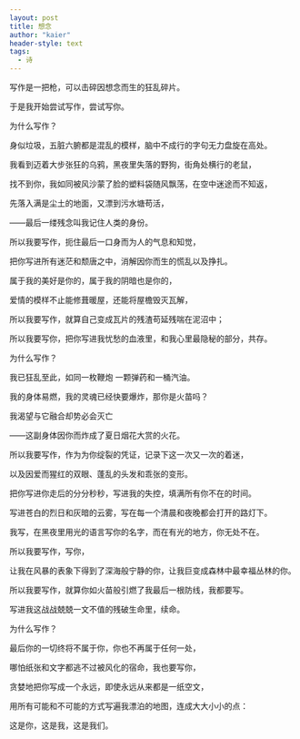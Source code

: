 ```yaml
---
layout: post
title: 想念
author: "kaier"
header-style: text
tags:
  - 诗
---
```



写作是一把枪，可以击碎因想念而生的狂乱碎片。

于是我开始尝试写作，尝试写你。



为什么写作？

身似垃圾，五脏六腑都是混乱的模样，脑中不成行的字句无力盘旋在高处。

我看到迈着大步张狂的乌鸦，黑夜里失落的野狗，街角处横行的老鼠，

找不到你，我如同被风沙蒙了脸的塑料袋随风飘荡，在空中迷途而不知返，

先落入满是尘土的地面，又漂到污水塘苟活，

——最后一缕残念叫我记住人类的身份。

所以我要写作，扼住最后一口身而为人的气息和知觉，

把你写进所有迷茫和颓唐之中，消解因你而生的慌乱以及挣扎。

属于我的美好是你的，属于我的阴暗也是你的，

爱情的模样不止能修葺暖屋，还能将屋檐毁灭瓦解，

所以我要写作，就算自己变成瓦片的残渣苟延残喘在泥沼中；

所以我要写你，把你写进我忧愁的血液里，和我心里最隐秘的部分，共存。



为什么写作？

我已狂乱至此，如同一枚鞭炮 一颗弹药和一桶汽油。

我的身体易燃，我的灵魂已经快要爆炸，那你是火苗吗？

我渴望与它融合却势必会灭亡

——这副身体因你而炸成了夏日烟花大赏的火花。

所以我要写作，作为为你绽裂的凭证，记录下这一次又一次的着迷，

以及因爱而猩红的双眼、蓬乱的头发和乖张的变形。

把你写进你走后的分分秒秒，写进我的失控，填满所有你不在的时间。

写进苍白的烈日和灰暗的云雾，写在每一个清晨和夜晚都会打开的路灯下。

我写，在黑夜里用光的语言写你的名字，而在有光的地方，你无处不在。

所以我要写作，写你，

让我在风暴的表象下得到了深海般宁静的你，让我巨变成森林中最幸福丛林的你。

所以我要写作，就算你如火苗般引燃了我最后一根防线，我都要写。

写进我这战战兢兢一文不值的残破生命里，续命。



为什么写作？

最后你的一切终将不属于你，你也不再属于任何一处，

哪怕纸张和文字都逃不过被风化的宿命，我也要写你，

贪婪地把你写成一个永远，即使永远从来都是一纸空文，

用所有可能和不可能的方式写遍我漂泊的地图，连成大大小小的点：

这是你，这是我，这是我们。